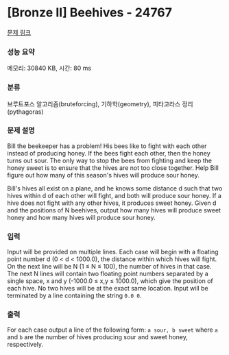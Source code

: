 # [Bronze II] Beehives - 24767 

[문제 링크](https://www.acmicpc.net/problem/24767) 

### 성능 요약

메모리: 30840 KB, 시간: 80 ms

### 분류

브루트포스 알고리즘(bruteforcing), 기하학(geometry), 피타고라스 정리(pythagoras)

### 문제 설명

<p>Bill the beekeeper has a problem! His bees like to fight with each other instead of producing honey. If the bees fight each other, then the honey turns out sour. The only way to stop the bees from fighting and keep the honey sweet is to ensure that the hives are not too close together. Help Bill figure out how many of this season's hives will produce sour honey.</p>

<p>Bill's hives all exist on a plane, and he knows some distance d such that two hives within d of each other will fight, and both will produce sour honey. If a hive does not fight with any other hives, it produces sweet honey. Given d and the positions of N beehives, output how many hives will produce sweet honey and how many hives will produce sour honey.</p>

### 입력 

 <p>Input will be provided on multiple lines. Each case will begin with a floating point number d (0 < d < 1000.0), the distance within which hives will fight. On the next line will be N (1 ≤ N ≤ 100), the number of hives in that case. The next N lines will contain two floating point numbers separated by a single space, x and y (-1000.0 ≤ x,y ≤ 1000.0), which give the position of each hive. No two hives will be at the exact same location. Input will be terminated by a line containing the string <code>0.0 0</code>.</p>

### 출력 

 <p>For each case output a line of the following form: <code>a sour, b sweet</code> where <code>a</code> and <code>b</code> are the number of hives producing sour and sweet honey, respectively.</p>

